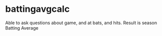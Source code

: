 # battingavgcalc
Able to ask questions about game, and at bats, and hits. Result is season Batting Average
